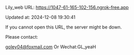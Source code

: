 Lily_web URL: https://1047-61-165-102-156.ngrok-free.app

Updated at: 2024-12-08 19:30:41

If you cannot open this URL, the server might be down.

Please contact: 

goley04@foxmail.com Or Wechat:GL_yeaH